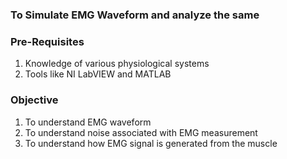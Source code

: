 ### To Simulate EMG Waveform and analyze the same

### **Pre-Requisites**
1. Knowledge of various physiological systems
2. Tools like NI LabVIEW and MATLAB

### **Objective**
1. To understand EMG waveform
2. To understand noise associated with EMG measurement
3. To understand how EMG signal is generated from the muscle
